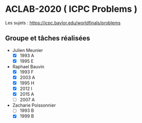 # ACLAB-2020 ( ICPC Problems )

Les sujets : https://icpc.baylor.edu/worldfinals/problems

## Groupe et tâches réalisées

* Julien Meunier 
  - [x] 1993 A
  - [x] 1995 E

* Raphael Bauvin
  - [x] 1993 F
  - [x] 2003 A
  - [x] 1995 H
  - [x] 2012 I
  - [x] 2015 A
  - [ ] 2007 A

* Zacharie Poissonnier
  - [ ] 1993 B
  - [x] 1999 B
